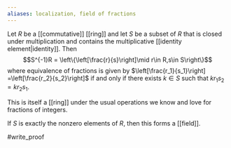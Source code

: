 ```yaml
---
aliases: localization, field of fractions
---
```

Let $R$ be a [[commutative]] [[ring]] and let $S$ be a subset of $R$ that is closed under multiplication and contains the multiplicative [[identity element|identity]]. Then $$S^{-1}R = \left\{\left[\frac{r}{s}\right]\mid r\in R,s\in S\right\}$$  where equivalence of fractions is given by $\left[\frac{r_1}{s_1}\right] =\left[\frac{r_2}{s_2}\right]$ if and only if there exists $k \in S$ such that $kr_1s_2 = kr_2s_1$.
 
This is itself a [[ring]] under the usual operations we know and love for fractions of integers. 
 
If $S$ is exactly the nonzero elements of $R$, then this forms a [[field]].
 
 #write_proof 
